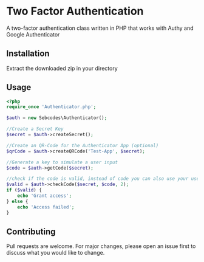 # Two Factor Authentication

A two-factor authentication class written in PHP that works with Authy and Google Authenticator

## Installation

Extract the downloaded zip in your directory

## Usage

```php
<?php
require_once 'Authenticator.php';

$auth = new Sebcodes\Authenticator();

//Create a Secret Key
$secret = $auth->createSecret();

//Create an QR-Code for the Authenticator App (optional)
$qrCode = $auth->createQRCode('Test-App', $secret);

//Generate a key to simulate a user input
$code = $auth->getCode($secret);

//check if the code is valid, instead of code you can also use your user input
$valid = $auth->checkCode($secret, $code, 2);
if ($valid) {
    echo 'Grant access';
} else {
    echo 'Access failed';
}
```

## Contributing
Pull requests are welcome. For major changes, please open an issue first to discuss what you would like to change.
